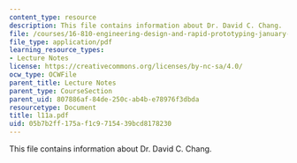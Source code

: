 ```yaml
---
content_type: resource
description: This file contains information about Dr. David C. Chang.
file: /courses/16-810-engineering-design-and-rapid-prototyping-january-iap-2005/05b7b2ff175af1c9715439bcd8178230_l11a.pdf
file_type: application/pdf
learning_resource_types:
- Lecture Notes
license: https://creativecommons.org/licenses/by-nc-sa/4.0/
ocw_type: OCWFile
parent_title: Lecture Notes
parent_type: CourseSection
parent_uid: 807886af-84de-250c-ab4b-e78976f3dbda
resourcetype: Document
title: l11a.pdf
uid: 05b7b2ff-175a-f1c9-7154-39bcd8178230
---
```

This file contains information about Dr. David C. Chang.